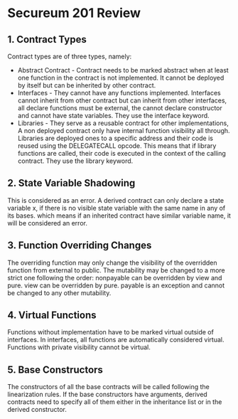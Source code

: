 # Secureum 201 Review

## 1. Contract Types
Contract types are of three types, namely:
* Abstract Contract - Contract needs to be marked abstract when at least one function in the contract is not implemented. It cannot be deployed by itself but can be inherited by other contract.
* Interfaces - They cannot have any functions implemented. Interfaces cannot inherit from other contract but can inherit from other interfaces, all declare functions must be external, the cannot declare constructor and cannot have state variables. They use the interface keyword.
* Libraries - They serve as a reusable contract for other implementations, A non deployed contract only have internal function visibility all through. Libraries are deployed ones to a specific address and their code is reused using the DELEGATECALL opcode. This means that if library functions are called, their code is executed in the context of the calling contract. They use the library keyword.

## 2. State Variable Shadowing
This is considered as an error. A derived contract can only declare a state variable x, if there is no visible state variable with the same name in any of its bases. which means if an inherited contract have similar variable name, it will be considered an error.

## 3. Function Overriding Changes
The overriding function may only change the visibility of the overridden function from external to public. The mutability may be changed to a more strict one following the order: nonpayable can be overridden by view and pure. view can be overridden by pure. payable is an exception and cannot be changed to any other mutability.

## 4. Virtual Functions
Functions without implementation have to be marked virtual outside of interfaces. In interfaces, all functions are automatically considered virtual. Functions with private visibility cannot be virtual.

## 5. Base Constructors
The constructors of all the base contracts will be called following the linearization rules. If the base constructors have arguments, derived contracts need to specify all of them either in the inheritance list or in the derived constructor.

